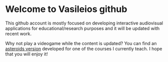 # Welcome to Vasileios github

This github account is mostly focused on developing interactive audiovisual applications for educational/research purposes and it will be updated with recent work. 

Why not play a videogame while the content is updated? You can find an <a href="https://github.com/vkomianos/p5-asteroids-game">asteroids version</a> developed for one of the courses I currently teach. I hope that you will enjoy it!
